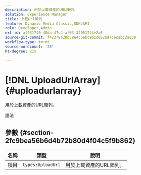 ```yaml
---
description: 用於上載資產的URL陣列。
solution: Experience Manager
title: 上載Url陣列
feature: Dynamic Media Classic,SDK/API
role: Developer,Admin
exl-id: af931740-48da-47c4-af03-349517f4e2a8
source-git-commit: f42378a20b58e4c5ebc961c6526d7cecabc2ae38
workflow-type: tm+mt
source-wordcount: '28'
ht-degree: 21%

---
```


# [!DNL UploadUrlArray]{#uploadurlarray}

用於上載資產的URL陣列。

語法

## 參數 {#section-2fc9bea56b6d4b72b80d4f04c5f9b862}

| 名稱 | 類型 | 說明 |
|---|---|---|
| 項目 | `types:UploadUrl` | 用於上載資產的URL陣列。 |
